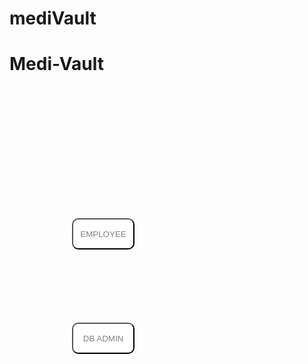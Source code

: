 # mediVault
<!DOCTYPE html>
<html>
<head>
<meta charset="UTF-8">
<title>First_page</title>
<style>
     body {
        background-image: url('https://images.unsplash.com/photo-1628771065518-0d82f1938462?ixlib=rb-4.0.3&ixid=M3wxMjA3fDB8MHxwaG90by1wYWdlfHx8fGVufDB8fHx8fA%3D%3D&auto=format&fit=crop&w=870&q=80');
        background-repeat: no-repeat;
        background-size: cover;
        background-attachment: fixed;
     }
     
     .heading {
        text-align: center;
        font-size: 3.5rem;
        color: white;
     }
     
     .description {
        text-align: center;
        color: white;
        font-size: 1.5rem;
     }
     
     .btn {
        width: 100px;
        height: 50px;
        background-color: white;
        color: gray;
       
        border-radius: 10px;
        display: block;
       
        margin-right: auto;
        transition: background-color 0.3s, color 0.3s;
     }
     
     .btn:hover {
        background-color: black;
        color: white;
        cursor: pointer;
     }
     
     .button {
     padding-left:100px;
        padding-top: 95px;
     }
</style>
<script>
     function empOne() {
        window.location.href = "EmployePage.jsp";
     }
     
     function adminOne() {
        window.location.href = "AdminPage.jsp";
     }
</script>
</head>
<body>
<h1 class="heading">Medi-Vault</h1>
<p class="description">A Comprehensive Medicine Database System for Efficient Management And Secure Access</p>
<div class="button">
   <button class="btn" onclick="empOne()">EMPLOYEE</button>
   <br/>
   <div style="height: 100px;"></div> <!-- Creates a 100px gap -->
   <button class="btn" onclick="adminOne()">DB ADMIN</button>
</div>
</body>
</html>
